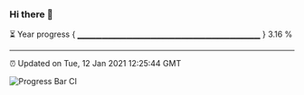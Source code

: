 ### Hi there 👋

⏳ Year progress { ▁▁▁▁▁▁▁▁▁▁▁▁▁▁▁▁▁▁▁▁▁▁▁▁▁▁▁▁▁▁ } 3.16 %

---

⏰ Updated on Tue, 12 Jan 2021 12:25:44 GMT

![Progress Bar CI](https://github.com/liununu/liununu/workflows/Progress%20Bar%20CI/badge.svg)
